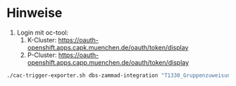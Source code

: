 # Hinweise

1. Login mit oc-tool:
    1. K-Cluster: https://oauth-openshift.apps.capk.muenchen.de/oauth/token/display
    1. P-Cluster: https://oauth-openshift.apps.capp.muenchen.de/oauth/token/display

```bash
./cac-trigger-exporter.sh dbs-zammad-integration "T1330_Gruppenzuweisung für Anliegenarten KVR-Studentenbereich und Zuweisung an KVR-V/51-Studentenbereich-IG"
```